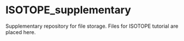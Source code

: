 # ISOTOPE_supplementary
Supplementary repository for file storage. Files for ISOTOPE tutorial are placed here.
